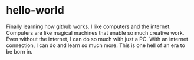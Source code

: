 # hello-world
Finally learning how github works.
I like computers and the internet. Computers are like magical machines that enable so much creative work.
Even without the internet, I can do so much with just a PC. With an internet connection, I can do and learn so much more.
This is one hell of an era to be born in.
